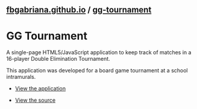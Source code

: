 ## [fbgabriana.github.io](/) / [gg-tournament](/gg-tournament/)

# GG Tournament

A single-page HTML5/JavaScript application to keep track of matches in a 16-player Double Elimination Tournament.

This application was developed for a board game tournament at a school intramurals.

* [View the application](gg-tournament.html)

* [View the source](https://github.com/fbgabriana/gg-tournament)

